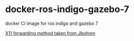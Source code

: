 # docker-ros-indigo-gazebo-7
docker CI image for ros indigo and gazebo 7

[X11 forwarding method taken from Jbohren](https://github.com/jbohren/rosdocked)
